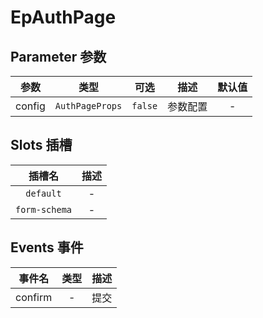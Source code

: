 # EpAuthPage
## Parameter 参数
| 参数 | 类型 | 可选 | 描述 | 默认值 |
| :-------: | :-------: | :-------: | :-------: | :-------: |
| config | `AuthPageProps` | `false` | 参数配置 | -|
## Slots 插槽
|    插槽名    |  描述   |
|:---------:|:-----:|
| `default` | - |
| `form-schema` | - |
## Events 事件
|   事件名   |   类型     |  描述      |
| :-------: | :-------: | :-------: |
| confirm | - | 提交 |
